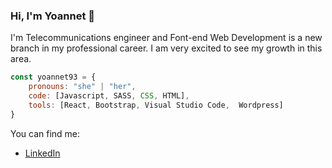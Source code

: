 ### Hi, I'm Yoannet 👋
I'm Telecommunications engineer and Font-end Web Development is a new branch in my professional career. I am very excited to see my growth in this area.

```js
const yoannet93 = {
    pronouns: "she" | "her",
    code: [Javascript, SASS, CSS, HTML],
    tools: [React, Bootstrap, Visual Studio Code,  Wordpress]
}
```
You can find me:
- [LinkedIn](https://www.linkedin.com/in/yoannet-d%C3%ADaz-vald%C3%A9s-4594281b4/)

<!--
**yoannet93/yoannet93** is a ✨ _special_ ✨ repository because its `README.md` (this file) appears on your GitHub profile.

Here are some ideas to get you started:

- 🔭 I’m currently working on ...
- 🌱 I’m currently learning ...
- 👯 I’m looking to collaborate on ...
- 🤔 I’m looking for help with ...
- 💬 Ask me about ...
- 📫 How to reach me: ...
- 😄 Pronouns: ...
- ⚡ Fun fact: ...
-->
